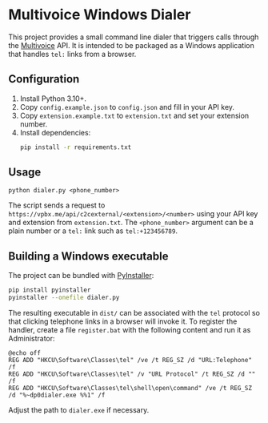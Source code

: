 # Multivoice Windows Dialer

This project provides a small command line dialer that triggers calls through the [Multivoice](https://doc.vpbx.me/admin/ws/#ringing) API. It is intended to be packaged as a Windows application that handles `tel:` links from a browser.

## Configuration
1. Install Python 3.10+.
2. Copy `config.example.json` to `config.json` and fill in your API key.
3. Copy `extension.example.txt` to `extension.txt` and set your extension number.
4. Install dependencies:
   ```bash
   pip install -r requirements.txt
   ```

## Usage
```
python dialer.py <phone_number>
```
The script sends a request to `https://vpbx.me/api/c2cexternal/<extension>/<number>` using your API key and
extension from `extension.txt`. The `<phone_number>` argument can be a plain number or a `tel:` link such as
`tel:+123456789`.

## Building a Windows executable
The project can be bundled with [PyInstaller](https://www.pyinstaller.org/):
```bash
pip install pyinstaller
pyinstaller --onefile dialer.py
```
The resulting executable in `dist/` can be associated with the `tel` protocol so that clicking telephone links in a browser will invoke it. To register the handler, create a file `register.bat` with the following content and run it as Administrator:
```
@echo off
REG ADD "HKCU\Software\Classes\tel" /ve /t REG_SZ /d "URL:Telephone" /f
REG ADD "HKCU\Software\Classes\tel" /v "URL Protocol" /t REG_SZ /d "" /f
REG ADD "HKCU\Software\Classes\tel\shell\open\command" /ve /t REG_SZ /d "%~dp0dialer.exe %%1" /f
```
Adjust the path to `dialer.exe` if necessary.
